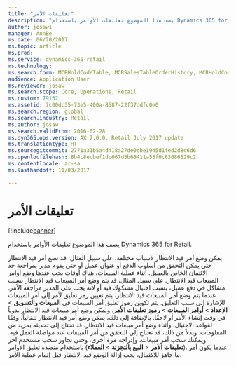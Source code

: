 ```yaml
---
title: "تعليقات الأمر"
description: "يصف هذا الموضوع تعليقات الأوامر باستخدام Dynamics 365 for Retail."
author: josaw1
manager: AnnBe
ms.date: 06/20/2017
ms.topic: article
ms.prod: 
ms.service: dynamics-365-retail
ms.technology: 
ms.search.form: MCRHoldCodeTable, MCRSalesTableOrderHistory, MCRHoldCodeTrans
audience: Application User
ms.reviewer: josaw
ms.search.scope: Core, Operations, Retail
ms.custom: 79132
ms.assetid: 7c00dc35-73e5-400a-8587-22f37ddfc0e0
ms.search.region: global
ms.search.industry: Retail
ms.author: josaw
ms.search.validFrom: 2016-02-28
ms.dyn365.ops.version: AX 7.0.0, Retail July 2017 update
ms.translationtype: HT
ms.sourcegitcommit: 2771a31b5a4d418a27de0ebe1945d1fed2d8d6d6
ms.openlocfilehash: 8b4c8ecbef1dc667d3b60411a53f0c63686529c2
ms.contentlocale: ar-sa
ms.lasthandoff: 11/03/2017

---
```


# <a name="order-holds"></a>تعليقات الأمر

[!include[banner](includes/banner.md)]


يصف هذا الموضوع تعليقات الأوامر باستخدام Dynamics 365 for Retail.

يمكن وضع أمر قيد الانتظار لأسباب مختلفة. على سبيل المثال، قد تضع أمر قيد الانتظار حتى يمكن التحقق من أسلوب الدفع أو عنوان عميل أو حتى يقوم مدير بمراجعة حد الائتمان الخاص بالعميل. أثناء عملية المبيعات، هناك أوقات يجب عندها وضع أوامر المبيعات قيد الانتظار. على سبيل المثال، قد يتم وضع أمر المبيعات قيد الانتظار بسبب مشاكل في دفع عميل، بسبب احتيال مشكوك فيه أو لأنه يجب على المدير مراجعة الأمر. عندما يتم وضع أمر المبيعات قيد الانتظار، يتم تعيين رمز تعليق لأمر إلى أمر المبيعات للإشارة إلى سبب التعليق. يتم تكوين رموز تعليق أمر المبيعات في **المبيعات والتسويق** &gt; **الإعداد** &gt; **أوامر المبيعات** &gt; **رموز تعليقات الأمر**. ويمكن وضع أمر مبيعات قيد الانتظار يدوياً في وقت إنشاء الأمر أو لاحقًا. بالإضافة إلى ذلك، يمكن وضع أمر قيد الانتظار تلقائياً، وفقًا لقواعد الاحتيال. وأثناء وضع أمر مبيعات قيد الانتظار، قد تحتاج إلى تحديثه بمزيد من المعلومات. وبدلاً من ذلك، قد تحتاج إلى التحقق من أمر المبيعات عند مواصلة العمل فيه. ويمكنك سحب أمر مبيعات، وإدراجه مرة أخرى، وحتى تجاوز سحب مستخدم آخر باستخدام منضدة تعليق الأوامر (**البيع بالتجزئة** &gt; **العملاء‏‎** &gt; **تعليقات الأمر**). عندما يكون أمر ما جاهز للاكتمال، يجب إزالة الوضع قيد الانتظار قبل إتمام عملية الأمر.




